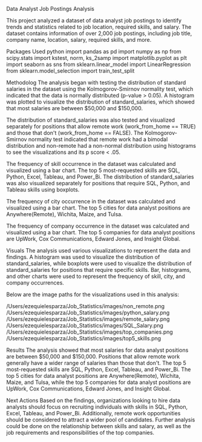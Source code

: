 Data Analyst Job Postings Analysis

This project analyzed a dataset of data analyst job postings to identify trends and statistics related to job location, required skills, and salary. The dataset contains information of over 2,000 job postings, including job title, company name, location, salary, required skills, and more.

Packages Used
python
import pandas as pd
import numpy as np
from scipy.stats import kstest, norm, ks_2samp
import matplotlib.pyplot as plt
import seaborn as sns
from sklearn.linear_model import LinearRegression
from sklearn.model_selection import train_test_split


Methodolog
The analysis began with testing the distribution of standard salaries in the dataset using the Kolmogorov-Smirnov normality test, which indicated that the data is normally distributed (p-value > 0.05). A histogram was plotted to visualize the distribution of standard_salaries, which showed that most salaries are between $50,000 and $150,000.

The distribution of standard_salaries was also tested and visualized separately for positions that allow remote work (work_from_home == TRUE) and those that don't (work_from_home == FALSE). The Kolmogorov-Smirnov normality test indicated that remote work had a bimodal distribution and non-remote had a non-normal distribution using histograms to see the visualizations and its p score < .05.

The frequency of skill occurrence in the dataset was calculated and visualized using a bar chart. The top 5 most-requested skills are SQL, Python, Excel, Tableau, and Power_Bi. The distribution of standard_salaries was also visualized separately for positions that require SQL, Python, and Tableau skills using boxplots.

The frequency of city occurrence in the dataset was calculated and visualized using a bar chart. The top 5 cities for data analyst positions are Anywhere(Remote), Wichita, Maize, and Tulsa.

The frequency of company occurrence in the dataset was calculated and visualized using a bar chart. The top 5 companies for data analyst positions are UpWork, Cox Communications, Edward Jones, and Insight Global.

Visuals
The analysis used various visualizations to represent the data and findings. A histogram was used to visualize the distribution of standard_salaries, while boxplots were used to visualize the distribution of standard_salaries for positions that require specific skills. Bar, histograms, and other charts were used to represent the frequency of skill, city, and company occurrences.

Below are the image paths for the visualizations used in this analysis:

/Users/ezequielesparza/Job_Statistics/images/non_remote.png
/Users/ezequielesparza/Job_Statistics/images/python_salary.png
/Users/ezequielesparza/Job_Statistics/images/remote_salary.png
/Users/ezequielesparza/Job_Statistics/images/SQL_Salary.png
/Users/ezequielesparza/Job_Statistics/images/top_companies.png
/Users/ezequielesparza/Job_Statistics/images/top5_skills.png

Results
The analysis showed that most salaries for data analyst positions are between $50,000 and $150,000. Positions that allow remote work generally have a wider range of salaries than those that don't. The top 5 most-requested skills are SQL, Python, Excel, Tableau, and Power_Bi. The top 5 cities for data analyst positions are Anywhere(Remote), Wichita, Maize, and Tulsa, while the top 5 companies for data analyst positions are UpWork, Cox Communications, Edward Jones, and Insight Global.

Next Actions
Based on the findings, organizations looking to hire data analysts should focus on recruiting individuals with skills in SQL, Python, Excel, Tableau, and Power_Bi. Additionally, remote work opportunities should be considered to attract a wider pool of candidates. Further analysis could be done on the relationship between skills and salary, as well as the job requirements and responsibilities of the top companies.
